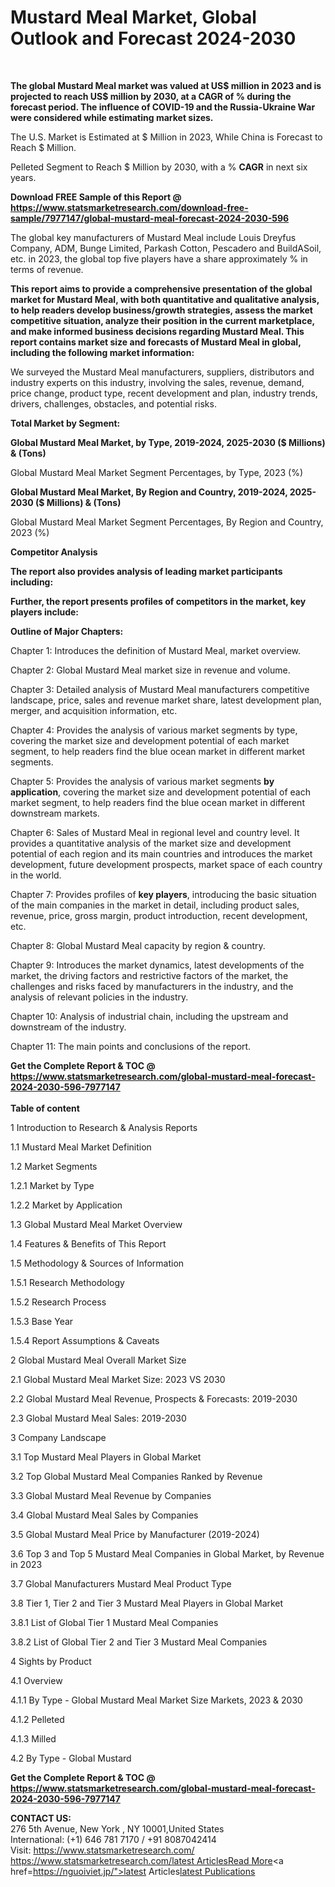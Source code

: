 <h1>Mustard Meal Market, Global Outlook and Forecast 2024-2030</h1><br/><p><strong>The global Mustard Meal market was valued at US$ million in 2023 and is projected to reach US$ million by 2030, at a <strong>CAGR</strong> of % during the forecast period. The influence of COVID-19 and the Russia-Ukraine War were considered while estimating market sizes.</strong></p><p>The U.S. Market is Estimated at $ Million in 2023, While China is Forecast to Reach $ Million.</p><p>Pelleted Segment to Reach $ Million by 2030, with a % <strong>CAGR</strong> in next six years.</p><p><strong>Download FREE Sample of this Report @ <a href="https://www.statsmarketresearch.com/download-free-sample/7977147/global-mustard-meal-forecast-2024-2030-596">https://www.statsmarketresearch.com/download-free-sample/7977147/global-mustard-meal-forecast-2024-2030-596</a></strong></p><p>The global key manufacturers of Mustard Meal include Louis Dreyfus Company, ADM, Bunge Limited, Parkash Cotton, Pescadero and BuildASoil, etc. in 2023, the global top five players have a share approximately % in terms of revenue.</p><p><strong>This report aims to provide a comprehensive presentation of the global market for Mustard Meal, with both quantitative and qualitative analysis, to help readers develop business/growth strategies, assess the market competitive situation, analyze their position in the current marketplace, and make informed business decisions regarding Mustard Meal. This report contains market size and forecasts of Mustard Meal in global, including the following market information:</strong></p><p>We surveyed the Mustard Meal manufacturers, suppliers, distributors and industry experts on this industry, involving the sales, revenue, demand, price change, product type, recent development and plan, industry trends, drivers, challenges, obstacles, and potential risks.</p><p><strong>Total Market by Segment:</strong></p><p><strong>Global Mustard Meal Market, by Type, 2019-2024, 2025-2030 ($ Millions) & (Tons)</strong></p><p>Global Mustard Meal Market Segment Percentages, by Type, 2023 (%)</p><p><strong>Global Mustard Meal Market, By Region and Country, 2019-2024, 2025-2030 ($ Millions) & (Tons)</strong></p><p>Global Mustard Meal Market Segment Percentages, By Region and Country, 2023 (%)</p><p><strong>Competitor Analysis</strong></p><p><strong>The report also provides analysis of leading market participants including:</strong></p><p><strong>Further, the report presents profiles of competitors in the market, <strong>key players</strong> include:</strong></p><p><strong>Outline of Major Chapters:</strong></p><p>Chapter 1: Introduces the definition of Mustard Meal, market overview.</p><p>Chapter 2: Global Mustard Meal market size in revenue and volume.</p><p>Chapter 3: Detailed analysis of Mustard Meal manufacturers competitive landscape, price, sales and revenue market share, latest development plan, merger, and acquisition information, etc.</p><p>Chapter 4: Provides the analysis of various market segments by type, covering the market size and development potential of each market segment, to help readers find the blue ocean market in different market segments.</p><p>Chapter 5: Provides the analysis of various market segments <strong>by application</strong>, covering the market size and development potential of each market segment, to help readers find the blue ocean market in different downstream markets.</p><p>Chapter 6: Sales of Mustard Meal in regional level and country level. It provides a quantitative analysis of the market size and development potential of each region and its main countries and introduces the market development, future development prospects, market space of each country in the world.</p><p>Chapter 7: Provides profiles of <strong>key players</strong>, introducing the basic situation of the main companies in the market in detail, including product sales, revenue, price, gross margin, product introduction, recent development, etc.</p><p>Chapter 8: Global Mustard Meal capacity by region & country.</p><p>Chapter 9: Introduces the market dynamics, latest developments of the market, the driving factors and restrictive factors of the market, the challenges and risks faced by manufacturers in the industry, and the analysis of relevant policies in the industry.</p><p>Chapter 10: Analysis of industrial chain, including the upstream and downstream of the industry.</p><p>Chapter 11: The main points and conclusions of the report.</p><div><b>Get the Complete Report & TOC @ <a href="https://www.statsmarketresearch.com/global-mustard-meal-forecast-2024-2030-596-7977147">https://www.statsmarketresearch.com/global-mustard-meal-forecast-2024-2030-596-7977147</a></b></div><br><b>Table of content</b><p>1 Introduction to Research & Analysis Reports<br />
 
  1.1 Mustard Meal Market Definition<br />
 
  1.2 Market Segments<br />
 
  1.2.1 Market by Type<br />
 
  1.2.2 Market by Application<br />
 
  1.3 Global Mustard Meal Market Overview<br />
 
  1.4 Features & Benefits of This Report<br />
 
  1.5 Methodology & Sources of Information<br />
 
  1.5.1 Research Methodology<br />
 
  1.5.2 Research Process<br />
 
  1.5.3 Base Year<br />
 
  1.5.4 Report Assumptions & Caveats<br />
 
 2 Global Mustard Meal Overall Market Size<br />
 
  2.1 Global Mustard Meal Market Size: 2023 VS 2030<br />
 
  2.2 Global Mustard Meal Revenue, Prospects & Forecasts: 2019-2030<br />
 
  2.3 Global Mustard Meal Sales: 2019-2030<br />
 
 3 Company Landscape<br />
 
  3.1 Top Mustard Meal Players in Global Market<br />
 
  3.2 Top Global Mustard Meal Companies Ranked by Revenue<br />
 
  3.3 Global Mustard Meal Revenue by Companies<br />
 
  3.4 Global Mustard Meal Sales by Companies<br />
 
  3.5 Global Mustard Meal Price by Manufacturer (2019-2024)<br />
 
  3.6 Top 3 and Top 5 Mustard Meal Companies in Global Market, by Revenue in 2023<br />
 
  3.7 Global Manufacturers Mustard Meal Product Type<br />
 
  3.8 Tier 1, Tier 2 and Tier 3 Mustard Meal Players in Global Market<br />
 
  3.8.1 List of Global Tier 1 Mustard Meal Companies<br />
 
  3.8.2 List of Global Tier 2 and Tier 3 Mustard Meal Companies<br />
 
 4 Sights by Product<br />
 
  4.1 Overview<br />
 
  4.1.1 By Type - Global Mustard Meal Market Size Markets, 2023 & 2030<br />
 
  4.1.2 Pelleted<br />
 
  4.1.3 Milled<br />
 
  4.2 By Type - Global Mustard<br><div><b>Get the Complete Report & TOC @ <a href="https://www.statsmarketresearch.com/global-mustard-meal-forecast-2024-2030-596-7977147">https://www.statsmarketresearch.com/global-mustard-meal-forecast-2024-2030-596-7977147</a></b></div></p> <b>CONTACT US:</b><br>276 5th Avenue, New York , NY 10001,United States<br>International: (+1) 646 781 7170 / +91 8087042414<br>Visit: <a href="https://www.statsmarketresearch.com/">https://www.statsmarketresearch.com/</a><br><a href="https://gyeongbokgung.com">https://www.statsmarketresearch.com/</a><a href="https://hallyeomaritime.com">latest Articles</a><a href="https://jingwansa.com">Read More</a><a href=https://nguoiviet.jp/">latest Articles</a><a href="https://www.intelmarketresearch.com/">latest Publications</a>